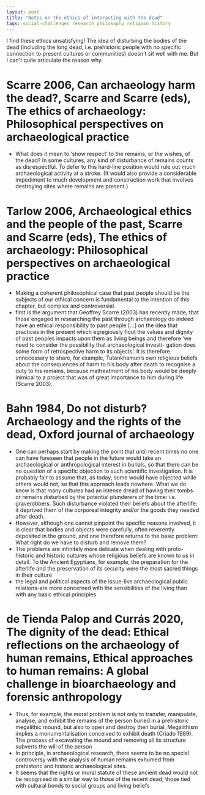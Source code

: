 ```yaml
---
layout: post
title: "Notes on the ethics of interacting with the dead"
tags: social-challenges research philosophy religion history
---
```


I find these ethics unsatisfying! The idea of disturbing the bodies of the dead (including the long dead, i.e. prehistoric people with no specific connection to present cultures or communities) doesn't sit well with me. But I can't quite articulate the reason why.

# Scarre 2006, Can archaeology harm the dead?, Scarre and Scarre (eds), The ethics of archaeology: Philosophical perspectives on archaeological practice
- What does it mean to ‘show respect’ to the remains, or the wishes, of the dead? In some cultures, any kind of disturbance of remains counts as disrespectful. To defer to this hard-line position would rule out much archaeological activity at a stroke. (It would also provide a considerable impediment to much development and construction work that involves destroying sites where remains are present.)  

# Tarlow 2006, Archaeological ethics and the people of the past, Scarre and Scarre (eds), The ethics of archaeology: Philosophical perspectives on archaeological practice
- Making a coherent philosophical case that past people should be the subjects of our ethical concern is fundamental to the intention of this chapter, but complex and controversial.
- first is the argument that Geoffrey Scarre (2003) has recently made, that those engaged in researching the past through archaeology do indeed have an ethical responsibility to past people [...] on the idea that practices in the present which egregiously flout the values and dignity of past peoples impacts upon them as living beings and therefore ‘we need to consider the possibility that archaeological investi- gation does some form of retrospective harm to its objects’. It is therefore unnecessary to share, for example, Tutankhamun’s own religious beliefs about the consequences of harm to his body after death to recognise a duty to his remains, because maltreatment of his body would be deeply inimical to a project that was of great importance to him during life (Scarre 2003).

# Bahn 1984, Do not disturb? Archaeology and the rights of the dead, Oxford journal of archaeology
- One can perhaps start by making the point that until recent times no one can have foreseen that people in the future would take an archaeological or anthropological interest in burials, so that there can be no question of a specific objection to such scientific investigation. It is probably fair to assume that, as today, some would have objected while others would not, so that this approach leads nowhere. What we do know is that many cultures had an intense dread of having their tombs or remains disturbed by the potential plunderers of the time: i.e. graverobbers. Such disturbance violated their beliefs about the afterlife; it deprived them of the corporeal integrity and/or the goods they needed after death.
- However, although one cannot pinpoint the specific reasons involved, it is clear that bodies and objects were carefully, often reverently deposited in the ground, and one therefore returns to the basic problem: What right do we have to disturb and remove them?
- The problems are infinitely more delicate when dealing with proto-historic and historic cultures whose religious beliefs are known to us in detail. To the Ancient Egyptians, for example, the preparation for the afterlife and the preservation of its security were the most sacred things in their culture
- the legal and political aspects of the issue-like archaeological public relations-are more concerned with the sensibilities of the living than with any basic ethical principles

# de Tienda Palop and Currás 2020, The dignity of the dead: Ethical reflections on the archaeology of human remains, Ethical approaches to human remains: A global challenge in bioarchaeology and forensic anthropology
- Thus, for example, the moral problem is not only to transfer, manipulate, analyse, and exhibit the remains of the person buried in a prehistoric megalithic mound, but also to open and destroy their burial. Megalithism implies a monumentalisation conceived to exhibit death (Criado 1989). The process of excavating the mound and removing all its structure subverts the will of the person
- In principle, in archaeological research, there seems to be no special controversy with the analysis of human remains exhumed from prehistoric and historic archaeological sites.
- It seems that the rights or moral statute of these ancient dead would not be recognised in a similar way to those of the recent dead; those tied with  cultural bonds to social groups and living beliefs
